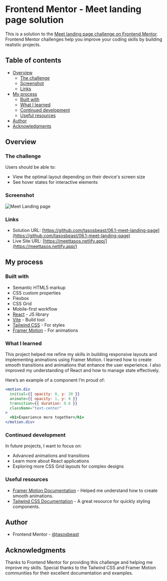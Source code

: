 # Frontend Mentor - Meet landing page solution

This is a solution to the [Meet landing page challenge on Frontend Mentor](https://www.frontendmentor.io/challenges/meet-landing-page-rbTDS6OUR). Frontend Mentor challenges help you improve your coding skills by building realistic projects.

## Table of contents

- [Overview](#overview)
  - [The challenge](#the-challenge)
  - [Screenshot](#screenshot)
  - [Links](#links)
- [My process](#my-process)
  - [Built with](#built-with)
  - [What I learned](#what-i-learned)
  - [Continued development](#continued-development)
  - [Useful resources](#useful-resources)
- [Author](#author)
- [Acknowledgments](#acknowledgments)

## Overview

### The challenge

Users should be able to:

- View the optimal layout depending on their device's screen size
- See hover states for interactive elements

### Screenshot

![Meet Landing page](./screenshot.png)

### Links

- Solution URL: [https://github.com/tasosbeast/06.1-meet-landing-page](https://github.com/tasosbeast/06.1-meet-landing-page)
- Live Site URL: [https://meettasos.netlify.app/](https://meettasos.netlify.app/)

## My process

### Built with

- Semantic HTML5 markup
- CSS custom properties
- Flexbox
- CSS Grid
- Mobile-first workflow
- [React](https://reactjs.org/) - JS library
- [Vite](https://vitejs.dev/) - Build tool
- [Tailwind CSS](https://tailwindcss.com/) - For styles
- [Framer Motion](https://www.framer.com/motion/) - For animations

### What I learned

This project helped me refine my skills in building responsive layouts and implementing animations using Framer Motion. I learned how to create smooth transitions and animations that enhance the user experience. I also improved my understanding of React and how to manage state effectively.

Here’s an example of a component I’m proud of:

```jsx
<motion.div
  initial={{ opacity: 0, y: 20 }}
  animate={{ opacity: 1, y: 0 }}
  transition={{ duration: 0.6 }}
  className="text-center"
>
  <h1>Experience more together</h1>
</motion.div>
```

### Continued development

In future projects, I want to focus on:

- Advanced animations and transitions
- Learn more about React applications
- Exploring more CSS Grid layouts for complex designs

### Useful resources

- [Framer Motion Documentation](https://www.framer.com/motion/) - Helped me understand how to create smooth animations.
- [Tailwind CSS Documentation](https://tailwindcss.com/docs) - A great resource for quickly styling components.

## Author

- Frontend Mentor - [@tasosbeast](https://www.frontendmentor.io/profile/tasosbeast)

## Acknowledgments

Thanks to Frontend Mentor for providing this challenge and helping me improve my skills. Special thanks to the Tailwind CSS and Framer Motion communities for their excellent documentation and examples.
